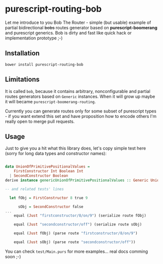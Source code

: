 # purescript-routing-bob

Let me introduce to you Bob The Router - simple (but usable) example of partial bidirectional ~~bobs~~ routes generator based on __purescript-boomerang__ and purescript generics. Bob is dirty and fast like quick hack or implementation prototype ;-)

## Installation

```shell
bower install purescript-routing-bob
```

## Limitations

It is called `bob`, because it contains arbitrary, nonconfigurable and partial routes generators based on `Generic` instances.
When it will grow up maybe it will became `purescript-boomerang-routing`.

Currently you can generate routes only for some subset of purescript types - if you want extend this set and have proposition how to encode others I'm really open to merge pull requests.

## Usage

Just to give you a hit what this library does, let's copy simple test here (sorry for long data types and constructor names):

```purescript

data UnionOfPrimitivePositionalValues =
    FirstConstructor Int Boolean Int
  | SecondConstructor Boolean
derive instance genericUnionOfPrimitivePositionalValues :: Generic UnionOfPrimitivePositionalValues

-- and related tests' lines

  let fObj = FirstConstructor 8 true 9

      sObj = SecondConstructor false
...
    equal (Just "firstconstructor/8/on/9") (serialize route fObj)

    equal (Just "secondconstructor/off") (serialize route sObj)

    equal (Just fObj) (parse route "firstconstructor/8/on/9")

    equal (Just sObj) (parse route "secondconstructor/off"))

```

You can check `test/Main.purs` for more examples... real docs comming soon ;-)
